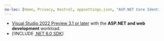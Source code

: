 ```yaml
---
no-loc: [Home, Privacy, Kestrel, appsettings.json, "ASP.NET Core Identity", cookie, Cookie, Blazor, "Blazor Server", "Blazor WebAssembly", "Identity", "Let's Encrypt", Razor, SignalR]
---
```

* [Visual Studio 2022 Preview 3.1 or later](https://visualstudio.microsoft.com/vs/preview/#download-preview) with the **ASP.NET and web development** workload.
* [!INCLUDE [.NET 6.0 SDK](~/includes/6.0-SDK.md)]
